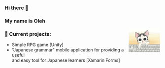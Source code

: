 ### Hi there 👋
### My name is Oleh

<img src="https://raw.githubusercontent.com/Olegqqqmarkelov/olegqqqmarkelov/main/Data/cat.gif" align="right" width="20%" height="auto">

### 🎨 Current projects:
- Simple RPG game [Unity]
- "Japanese grammar" mobile application for providing a useful <br> and easy tool for Japanese learners [Xamarin Forms]

